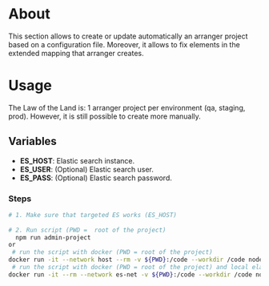 # About

This section allows to create or update automatically an arranger project based on a configuration file. Moreover, it allows to fix elements in the extended mapping that arranger creates.

# Usage

The Law of the Land is: 1 arranger project per environment (qa, staging, prod). However, it is still possible to create more manually.

## Variables
- **ES_HOST**: Elastic search instance.
- **ES_USER**: (Optional) Elastic search user.
- **ES_PASS**: (Optional) Elastic search password.

### Steps

```bash
# 1. Make sure that targeted ES works (ES_HOST)
  
# 2. Run script (PWD =  root of the project)
  npm run admin-project
or 
 # run the script with docker (PWD = root of the project) 
docker run -it --network host --rm -v ${PWD}:/code --workdir /code node:16.13-alpine sh -c "npm install && npm run build && npm run admin-project" 
 # run the script with docker (PWD = root of the project) and local elastic search (from /dev) 
docker run -it --rm --network es-net -v ${PWD}:/code --workdir /code node:16.13-alpine sh -c "npm install && npm run build && npm run admin-project"
```

